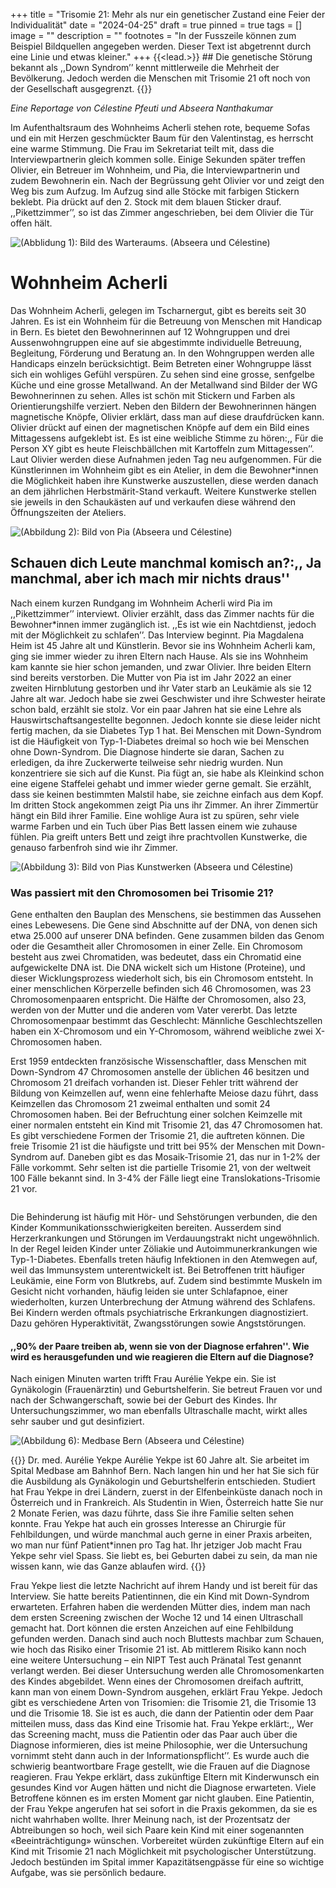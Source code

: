 +++
title = "Trisomie 21: Mehr als nur ein genetischer Zustand eine Feier der Individualität"
date = "2024-04-25"
draft = true
pinned = true
tags = []
image = ""
description = ""
footnotes = "In der Fusszeile können zum Beispiel Bildquellen angegeben werden. Dieser Text ist abgetrennt durch eine Linie und etwas kleiner."
+++
{{<lead.>}} ## Die genetische Störung bekannt als ,,Down Syndrom’’ kennt mittlerweile die Mehrheit der Bevölkerung. Jedoch werden die Menschen mit Trisomie 21 oft noch von der Gesellschaft ausgegrenzt. {{}}

*Eine Reportage von Célestine Pfeuti und Abseera Nanthakumar*

Im Aufenthaltsraum des Wohnheims Acherli stehen rote, bequeme Sofas und ein mit Herzen geschmückter Baum für den Valentinstag, es herrscht eine warme Stimmung. Die Frau im Sekretariat teilt mit, dass die Interviewpartnerin gleich kommen solle. Einige Sekunden später treffen Olivier, ein Betreuer im Wohnheim, und Pia, die Interviewpartnerin und zudem Bewohnerin ein. Nach der Begrüssung geht Olivier vor und zeigt den Weg bis zum Aufzug. Im Aufzug sind alle Stöcke mit farbigen Stickern beklebt. Pia drückt auf den 2. Stock mit dem blauen Sticker drauf. ,,Pikettzimmer’’, so ist das Zimmer angeschrieben, bei dem Olivier die Tür offen hält.

![(Abblidung 1): Bild des Warteraums. (Abseera und Célestine)](img_1404.jpeg)

# Wohnheim Acherli

Das Wohnheim Acherli, gelegen im Tscharnergut, gibt es bereits seit 30 Jahren. Es ist ein Wohnheim für die Betreuung von Menschen mit Handicap in Bern. Es bietet den Bewohnerinnen auf 12 Wohngruppen und drei Aussenwohngruppen eine auf sie abgestimmte individuelle Betreuung, Begleitung, Förderung und Beratung an. In den Wohngruppen werden alle Handicaps einzeln berücksichtigt. Beim Betreten einer Wohngruppe lässt sich ein wohliges Gefühl verspüren. Zu sehen sind eine grosse, senfgelbe Küche und eine grosse Metallwand. An der Metallwand sind Bilder der WG Bewohnerinnen zu sehen. Alles ist schön mit Stickern und Farben als Orientierungshilfe verziert. Neben den Bildern der Bewohnerinnen hängen magnetische Knöpfe, Olivier erklärt, dass man auf diese draufdrücken kann. Olivier drückt auf einen der magnetischen Knöpfe auf dem ein Bild eines Mittagessens aufgeklebt ist. Es ist eine weibliche Stimme zu hören:,, Für die Person XY gibt es heute Fleischbällchen mit Kartoffeln zum Mittagessen’’. Laut Olivier werden diese Aufnahmen jeden Tag neu aufgenommen. Für die Künstlerinnen im Wohnheim gibt es ein Atelier, in dem die Bewohner*innen die Möglichkeit haben ihre Kunstwerke auszustellen, diese werden danach an dem jährlichen Herbstmärit-Stand verkauft. Weitere Kunstwerke stellen sie jeweils in den Schaukästen auf und verkaufen diese während den Öffnungszeiten der Ateliers.

![(Abbildung 2): Bild von Pia (Abseera und Célestine)](img_1405.jpeg)

## Schauen dich Leute manchmal komisch an?:,, Ja manchmal, aber ich mach mir nichts draus''

Nach einem kurzen Rundgang im Wohnheim Acherli wird Pia im ,,Pikettzimmer’’ interviewt. Olivier erzählt, dass das Zimmer nachts für die Bewohner*innen immer zugänglich ist. ,,Es ist wie ein Nachtdienst, jedoch mit der Möglichkeit zu schlafen’’. Das Interview beginnt. Pia Magdalena Heim ist 45 Jahre alt und Künstlerin. Bevor sie ins Wohnheim Acherli kam, ging sie immer wieder zu ihren Eltern nach Hause. Als sie ins Wohnheim kam kannte sie hier schon jemanden, und zwar Olivier. Ihre beiden Eltern sind bereits verstorben. Die Mutter von Pia ist im Jahr 2022 an einer zweiten Hirnblutung gestorben und ihr Vater starb an Leukämie als sie 12 Jahre alt war. Jedoch habe sie zwei Geschwister und ihre Schwester heirate schon bald, erzählt sie stolz. Vor ein paar Jahren hat sie eine Lehre als Hauswirtschaftsangestellte begonnen. Jedoch konnte sie diese leider nicht fertig machen, da sie Diabetes Typ 1 hat. Bei Menschen mit Down-Syndrom ist die Häufigkeit von Typ-1-Diabetes dreimal so hoch wie bei Menschen ohne Down-Syndrom. Die Diagnose hinderte sie daran, Sachen zu erledigen, da ihre Zuckerwerte teilweise sehr niedrig wurden. Nun konzentriere sie sich auf die Kunst. Pia fügt an, sie habe als Kleinkind schon eine eigene Staffelei gehabt und immer wieder gerne gemalt. Sie erzählt, dass sie keinen bestimmten Malstil habe, sie zeichne einfach aus dem Kopf. Im dritten Stock angekommen zeigt Pia uns ihr Zimmer. An ihrer Zimmertür hängt ein Bild ihrer Familie. Eine wohlige Aura ist zu spüren, sehr viele warme Farben und ein Tuch über Pias Bett lassen einem wie zuhause fühlen. Pia greift unters Bett und zeigt ihre prachtvollen Kunstwerke, die genauso farbenfroh sind wie ihr Zimmer.

![(Abbildung 3): Bild von Pias Kunstwerken (Abseera und Célestine)](img_1406.jpeg)

### Was passiert mit den Chromosomen bei Trisomie 21?

Gene enthalten den Bauplan des Menschens, sie bestimmen das Aussehen eines Lebewesens. Die Gene sind Abschnitte auf der DNA, von denen sich etwa 25.000 auf unserer DNA befinden. Gene zusammen bilden das Genom oder die Gesamtheit aller Chromosomen in einer Zelle. Ein Chromosom besteht aus zwei Chromatiden, was bedeutet, dass ein Chromatid eine aufgewickelte DNA ist. Die DNA wickelt sich um Histone (Proteine), und dieser Wicklungsprozess wiederholt sich, bis ein Chromosom entsteht. In einer menschlichen Körperzelle befinden sich 46 Chromosomen, was 23 Chromosomenpaaren entspricht. Die Hälfte der Chromosomen, also 23, werden von der Mutter und die anderen vom Vater vererbt. Das letzte Chromosomenpaar bestimmt das Geschlecht: Männliche Geschlechtszellen haben ein X-Chromosom und ein Y-Chromosom, während weibliche zwei X-Chromosomen haben.

Erst 1959 entdeckten französische Wissenschaftler, dass Menschen mit Down-Syndrom 47 Chromosomen anstelle der üblichen 46 besitzen und Chromosom 21 dreifach vorhanden ist. Dieser Fehler tritt während der Bildung von Keimzellen auf, wenn eine fehlerhafte Meiose dazu führt, dass Keimzellen das Chromosom 21 zweimal enthalten und somit 24 Chromosomen haben. Bei der Befruchtung einer solchen Keimzelle mit einer normalen entsteht ein Kind mit Trisomie 21, das 47 Chromosomen hat. Es gibt verschiedene Formen der Trisomie 21, die auftreten können. Die freie Trisomie 21 ist die häufigste und tritt bei 95% der Menschen mit Down-Syndrom auf. Daneben gibt es das Mosaik-Trisomie 21, das nur in 1-2% der Fälle vorkommt. Sehr selten ist die partielle Trisomie 21, von der weltweit 100 Fälle bekannt sind. In 3-4% der Fälle liegt eine Translokations-Trisomie 21 vor.

![]()

Die Behinderung ist häufig mit Hör- und Sehstörungen verbunden, die den Kinder Kommunikationsschwierigkeiten bereiten. Ausserdem sind Herzerkrankungen und Störungen im Verdauungstrakt nicht ungewöhnlich. In der Regel leiden Kinder unter Zöliakie und Autoimmunerkrankungen wie Typ-1-Diabetes. Ebenfalls treten häufig Infektionen in den Atemwegen auf, weil das Immunsystem unterentwickelt ist. Bei Betroffenen tritt häufiger Leukämie, eine Form von Blutkrebs, auf. Zudem sind bestimmte Muskeln im Gesicht nicht vorhanden, häufig leiden sie unter Schlafapnoe, einer wiederholten, kurzen Unterbrechung der Atmung während des Schlafens. Bei Kindern werden oftmals psychiatrische Erkrankungen diagnostiziert. Dazu gehören Hyperaktivität, Zwangsstörungen sowie Angststörungen.

#### ,,90% der Paare treiben ab, wenn sie von der Diagnose erfahren''. Wie wird es herausgefunden und wie reagieren die Eltern auf die Diagnose?

Nach einigen Minuten warten trifft Frau Aurélie Yekpe ein. Sie ist Gynäkologin (Frauenärztin) und Geburtshelferin. Sie betreut Frauen vor und nach der Schwangerschaft, sowie bei der Geburt des Kindes. Ihr Untersuchungszimmer, wo man ebenfalls Ultraschalle macht, wirkt alles sehr sauber und gut desinfiziert.

![(Abbildung 6): Medbase Bern (Abseera und Célestine)](img_1407.jpeg)

{{}} Dr. med. Aurélie Yekpe Aurélie Yekpe ist 60 Jahre alt. Sie arbeitet im Spital Medbase am Bahnhof Bern. Nach langen hin und her hat Sie sich für die Ausbildung als Gynäkologin und Geburtshelferin entschieden. Studiert hat Frau Yekpe in drei Ländern, zuerst in der Elfenbeinküste danach noch in Österreich und in Frankreich. Als Studentin in Wien, Österreich hatte Sie nur 2 Monate Ferien, was dazu führte, dass Sie ihre Familie selten sehen konnte. Frau Yekpe hat auch ein grosses Interesse an Chirurgie für Fehlbildungen, und würde manchmal auch gerne in einer Praxis arbeiten, wo man nur fünf Patient*innen pro Tag hat. Ihr jetziger Job macht Frau Yekpe sehr viel Spass. Sie liebt es, bei Geburten dabei zu sein, da man nie wissen kann, wie das Ganze ablaufen wird. {{}}

Frau Yekpe liest die letzte Nachricht auf ihrem Handy und ist bereit für das Interview. Sie hatte bereits Patientinnen, die ein Kind mit Down-Syndrom erwarteten. Erfahren haben die werdenden Mütter dies, indem man nach dem ersten Screening zwischen der Woche 12 und 14 einen Ultraschall gemacht hat. Dort können die ersten Anzeichen auf eine Fehlbildung gefunden werden. Danach sind auch noch Bluttests machbar zum Schauen, wie hoch das Risiko einer Trisomie 21 ist. Ab mittlerem Risiko kann noch eine weitere Untersuchung – ein NIPT Test auch Pränatal Test genannt verlangt werden. Bei dieser Untersuchung werden alle Chromosomenkarten des Kindes abgebildet. Wenn eines der Chromosomen dreifach auftritt, kann man von einem Down-Syndrom ausgehen, erklärt Frau Yekpe. Jedoch gibt es verschiedene Arten von Trisomien: die Trisomie 21, die Trisomie 13 und die Trisomie 18. Sie ist es auch, die dann der Patientin oder dem Paar mitteilen muss, dass das Kind eine Trisomie hat. Frau Yekpe erklärt:,, Wer das Screening macht, muss die Patientin oder das Paar auch über die Diagnose informieren, dies ist meine Philosophie, wer die Untersuchung vornimmt steht dann auch in der Informationspflicht’’. Es wurde auch die schwierig beantwortbare Frage gestellt, wie die Frauen auf die Diagnose reagieren. Frau Yekpe erklärt, dass zukünftige Eltern mit Kinderwunsch ein gesundes Kind vor Augen hätten und nicht die Diagnose erwarteten. Viele Betroffene können es im ersten Moment gar nicht glauben. Eine Patientin, der Frau Yekpe angerufen hat sei sofort in die Praxis gekommen, da sie es nicht wahrhaben wollte. Ihrer Meinung nach, ist der Prozentsatz der Abtreibungen so hoch, weil sich Paare kein Kind mit einer sogenannten «Beeinträchtigung» wünschen. Vorbereitet würden zukünftige Eltern auf ein Kind mit Trisomie 21 nach Möglichkeit mit psychologischer Unterstützung. Jedoch bestünden im Spital immer Kapazitätsengpässe für eine so wichtige Aufgabe, was sie persönlich bedaure.